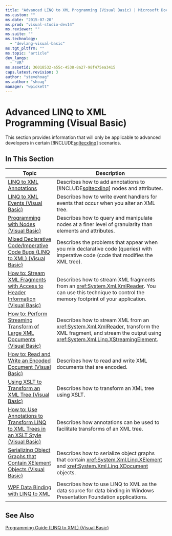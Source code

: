 ```yaml
---
title: "Advanced LINQ to XML Programming (Visual Basic) | Microsoft Docs"
ms.custom: ""
ms.date: "2015-07-20"
ms.prod: "visual-studio-dev14"
ms.reviewer: ""
ms.suite: ""
ms.technology: 
  - "devlang-visual-basic"
ms.tgt_pltfrm: ""
ms.topic: "article"
dev_langs: 
  - "VB"
ms.assetid: 36018532-a55c-4538-8a27-98f475ea3415
caps.latest.revision: 3
author: "stevehoag"
ms.author: "shoag"
manager: "wpickett"
---
```

# Advanced LINQ to XML Programming (Visual Basic)
This section provides information that will only be applicable to advanced developers in certain [!INCLUDE[sqltecxlinq](../../../../csharp/programming-guide/concepts/linq/includes/sqltecxlinq_md.md)] scenarios.  
  
## In This Section  
  
|Topic|Description|  
|-----------|-----------------|  
|[LINQ to XML Annotations](../../../../visual-basic/programming-guide/concepts/linq/linq-to-xml-annotations.md)|Describes how to add annotations to [!INCLUDE[sqltecxlinq](../../../../csharp/programming-guide/concepts/linq/includes/sqltecxlinq_md.md)] nodes and attributes.|  
|[LINQ to XML Events (Visual Basic)](../../../../visual-basic/programming-guide/concepts/linq/linq-to-xml-events.md)|Describes how to write event handlers for events that occur when you alter an XML tree.|  
|[Programming with Nodes (Visual Basic)](../../../../visual-basic/programming-guide/concepts/linq/programming-with-nodes.md)|Describes how to query and manipulate nodes at a finer level of granularity than elements and attributes.|  
|[Mixed Declarative Code/Imperative Code Bugs (LINQ to XML) (Visual Basic)](../../../../visual-basic/programming-guide/concepts/linq/mixed-declarative-code-imperative-code-bugs-linq-to-xml.md)|Describes the problems that appear when you mix declarative code (queries) with imperative code (code that modifies the XML tree).|  
|[How to: Stream XML Fragments with Access to Header Information (Visual Basic)](../../../../visual-basic/programming-guide/concepts/linq/how-to-stream-xml-fragments-with-access-to-header-information.md)|Describes how to stream XML fragments from an <xref:System.Xml.XmlReader>. You can use this technique to control the memory footprint of your application.|  
|[How to: Perform Streaming Transform of Large XML Documents (Visual Basic)](../../../../visual-basic/programming-guide/concepts/linq/how-to-perform-streaming-transform-of-large-xml-documents.md)|Describes how to stream XML from an <xref:System.Xml.XmlReader>, transform the XML fragment, and stream the output using <xref:System.Xml.Linq.XStreamingElement>.|  
|[How to: Read and Write an Encoded Document (Visual Basic)](../../../../visual-basic/programming-guide/concepts/linq/how-to-read-and-write-an-encoded-document.md)|Describes how to read and write XML documents that are encoded.|  
|[Using XSLT to Transform an XML Tree (Visual Basic)](../../../../visual-basic/programming-guide/concepts/linq/using-xslt-to-transform-an-xml-tree.md)|Describes how to transform an XML tree using XSLT.|  
|[How to: Use Annotations to Transform LINQ to XML Trees in an XSLT Style (Visual Basic)](../../../../visual-basic/programming-guide/concepts/linq/how-to-use-annotation-trees-to-transform-linq-to-xml-trees-in-an-xslt-style.md)|Describes how annotations can be used to facilitate transforms of an XML tree.|  
|[Serializing Object Graphs that Contain XElement Objects (Visual Basic)](../../../../visual-basic/programming-guide/concepts/linq/serializing-object-graphs-that-contain-xelement-objects.md)|Describes how to serialize object graphs that contain <xref:System.Xml.Linq.XElement> and <xref:System.Xml.Linq.XDocument> objects.|  
|[WPF Data Binding with LINQ to XML](/visual-studio/designers/wpf-data-binding-with-linq-to-xml)|Describes how to use LINQ to XML as the data source for data binding in Windows Presentation Foundation applications.|  
  
## See Also  
 [Programming Guide (LINQ to XML) (Visual Basic)](../../../../visual-basic/programming-guide/concepts/linq/programming-guide-linq-to-xml.md)
